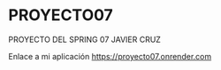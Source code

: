 # PROYECTO07
PROYECTO DEL SPRING 07 JAVIER CRUZ

Enlace a mi aplicación
https://proyecto07.onrender.com